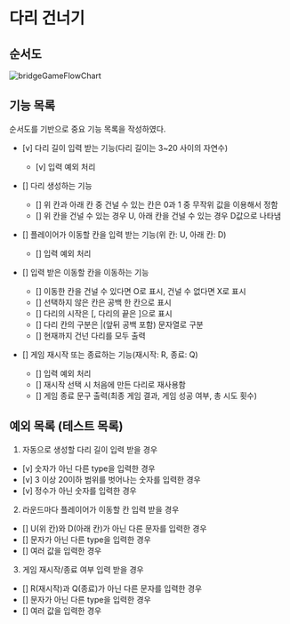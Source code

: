 # 다리 건너기

## 순서도

![bridgeGameFlowChart](https://user-images.githubusercontent.com/87527736/202632972-db8c7ece-f192-4255-8dc1-31ff97af0357.png)

## 기능 목록

순서도를 기반으로 중요 기능 목록을 작성하였다.

- [v] 다리 길이 입력 받는 기능(다리 길이는 3~20 사이의 자연수)

  - [v] 입력 예외 처리

- [] 다리 생성하는 기능

  - [] 위 칸과 아래 칸 중 건널 수 있는 칸은 0과 1 중 무작위 값을 이용해서 정함
  - [] 위 칸을 건널 수 있는 경우 U, 아래 칸을 건널 수 있는 경우 D값으로 나타냄

- [] 플레이어가 이동할 칸을 입력 받는 기능(위 칸: U, 아래 칸: D)

  - [] 입력 예외 처리

- [] 입력 받은 이동할 칸을 이동하는 기능

  - [] 이동한 칸을 건널 수 있다면 O로 표시, 건널 수 없다면 X로 표시
  - [] 선택하지 않은 칸은 공백 한 칸으로 표시
  - [] 다리의 시작은 [, 다리의 끝은 ]으로 표시
  - [] 다리 칸의 구분은 |(앞뒤 공백 포함) 문자열로 구분
  - [] 현재까지 건넌 다리를 모두 출력

- [] 게임 재시작 또는 종료하는 기능(재시작: R, 종료: Q)

  - [] 입력 예외 처리
  - [] 재시작 선택 시 처음에 만든 다리로 재사용함
  - [] 게임 종료 문구 출력(최종 게임 결과, 게임 성공 여부, 총 시도 횟수)

<!-- 기능 목록 모두 체크 이후 분류하기
1. 사용자 입력 요청

- [] 다리 길이 입력 받는 기능(다리 길이는 3~20 사이의 자연수)
  - [] 입력 예외 처리

- [] 플레이어가 이동할 칸을 입력 받는 기능(위 칸: U, 아래 칸: D)
  - [] 이동한 칸을 건널 수 있다면 O로 표시, 건널 수 없다면 X로 표시
  - [] 예외 처리

- [] 게임 재시작 또는 종료하는 기능(재시작: R, 종료: Q)
  - [] 재시작 선택 시 처음에 만든 다리로 재사용함
  - [] 게임 종료 문구 출력(최종 게임 결과, 게임 성공 여부, 총 시도 횟수)
  - [] 예외 처리

2. 다리 건너기
- [] 다리 생성하는 기능
  - [] 위 칸과 아래 칸 중 건널 수 있는 칸은 0과 1 중 무작위 값을 이용해서 정함
  - [] 위 칸을 건널 수 있는 경우 U, 아래 칸을 건널 수 있는 경우 D값으로 나타냄

3. 게임 결과 출력


예외 처리  -->

## 예외 목록 (테스트 목록)

1. 자동으로 생성할 다리 길이 입력 받을 경우

- [v] 숫자가 아닌 다른 type을 입력한 경우
- [v] 3 이상 20이하 범위를 벗어나는 숫자를 입력한 경우
- [v] 정수가 아닌 숫자를 입력한 경우

2. 라운드마다 플레이어가 이동할 칸 입력 받을 경우

- [] U(위 칸)와 D(아래 칸)가 아닌 다른 문자를 입력한 경우
- [] 문자가 아닌 다른 type을 입력한 경우
- [] 여러 값을 입력한 경우

3. 게임 재시작/종료 여부 입력 받을 경우

- [] R(재시작)과 Q(종료)가 아닌 다른 문자를 입력한 경우
- [] 문자가 아닌 다른 type을 입력한 경우
- [] 여러 값을 입력한 경우
